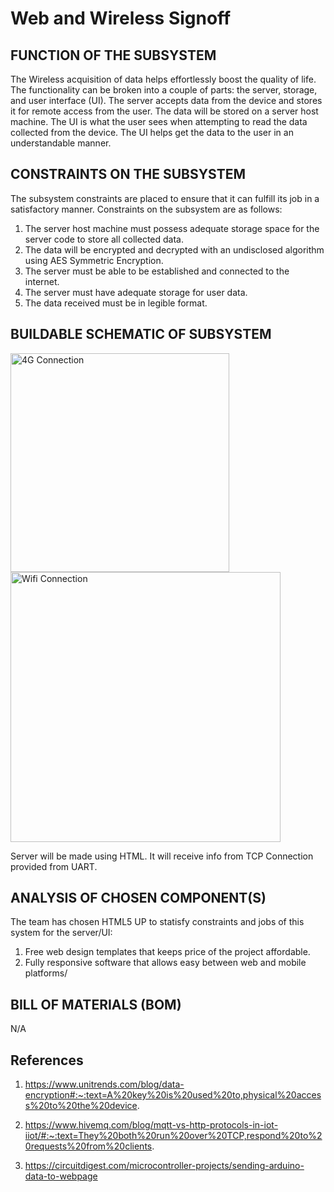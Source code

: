 # Web and Wireless Signoff
## FUNCTION OF THE SUBSYSTEM

The Wireless acquisition of data helps effortlessly boost the quality of life. The functionality can be broken into a couple of parts: the server, storage, and user interface (UI). The server accepts data from the device and stores it for remote access from the user. The data will be stored on a server host machine. The UI is what the user sees when attempting to read the data collected from the device. The UI helps get the data to the user in an understandable manner.

## CONSTRAINTS ON THE SUBSYSTEM

The subsystem constraints are placed to ensure that it can fulfill its job in a satisfactory manner. Constraints on the subsystem are as follows:
1. The server host machine must possess adequate storage space for the server code to store all collected data.
2. The data will be encrypted and decrypted with an undisclosed algorithm using AES Symmetric Encryption.  
3. The server must be able to be established and connected to the internet.
4. The server must have adequate storage for user data.
5. The data received must be in legible format.


## BUILDABLE SCHEMATIC OF SUBSYSTEM

<img width="350" alt="4G Connection" src="https://user-images.githubusercontent.com/110966922/219462337-5e72409b-17d1-4c59-8d68-eab86c8fda1f.png">
<img width="432" alt="Wifi Connection" src="https://user-images.githubusercontent.com/110966922/219462340-b16763c0-cbe4-4803-ba0f-be77fbb212e4.png">


Server will be made using HTML. It will receive info from TCP Connection provided from UART. 

## ANALYSIS OF CHOSEN COMPONENT(S)

The team has chosen HTML5 UP to statisfy constraints and jobs of this system for the server/UI:
1. Free web design templates that keeps price of the project affordable.
2. Fully responsive software that allows easy between web and mobile platforms/

## BILL OF MATERIALS (BOM)

N/A

## References
1. https://www.unitrends.com/blog/data-encryption#:~:text=A%20key%20is%20used%20to,physical%20access%20to%20the%20device.

2. https://www.hivemq.com/blog/mqtt-vs-http-protocols-in-iot-iiot/#:~:text=They%20both%20run%20over%20TCP,respond%20to%20requests%20from%20clients.

3. https://circuitdigest.com/microcontroller-projects/sending-arduino-data-to-webpage
